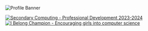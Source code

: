 ![Profile Banner](https://imgur.com/bNk6o7r.png)


[![Secondary Computing - Professional Development 2023-2024](https://imgur.com/wL2uHUy.png)](https://www.credly.com/badges/06df9679-4d59-49ce-a5f0-f8a88715d8d8/public_url) [![I Belong Champion - Encouraging girls into computer science](https://imgur.com/gIunm3p.png)](https://www.credly.com/badges/c3500edb-7b68-4466-a3c1-013b60ce495b/public_url)
